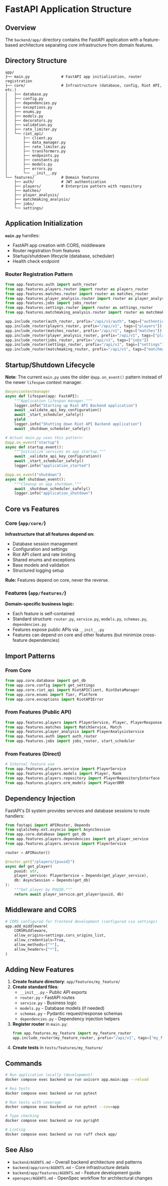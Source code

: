 # FastAPI Application Structure

## Overview

The `backend/app/` directory contains the FastAPI application with a feature-based architecture separating core infrastructure from domain features.

## Directory Structure

```
app/
├── main.py              # FastAPI app initialization, router registration
├── core/                # Infrastructure (database, config, Riot API, etc.)
│   ├── database.py
│   ├── config.py
│   ├── dependencies.py
│   ├── exceptions.py
│   ├── enums.py
│   ├── models.py
│   ├── decorators.py
│   ├── validation.py
│   ├── rate_limiter.py
│   └── riot_api/
│       ├── client.py
│       ├── data_manager.py
│       ├── rate_limiter.py
│       ├── transformers.py
│       ├── endpoints.py
│       ├── constants.py
│       ├── models.py
│       ├── errors.py
│       └── __init__.py
└── features/            # Domain features
    ├── auth/            # JWT authentication
    ├── players/         # Enterprise pattern with repository
    ├── matches/
    ├── player_analysis/
    ├── matchmaking_analysis/
    ├── jobs/
    └── settings/
```

## Application Initialization

**`main.py`** handles:

- FastAPI app creation with CORS, middleware
- Router registration from features
- Startup/shutdown lifecycle (database, scheduler)
- Health check endpoint

### Router Registration Pattern

```python
from app.features.auth import auth_router
from app.features.players.router import router as players_router
from app.features.matches.router import router as matches_router
from app.features.player_analysis.router import router as player_analysis_router
from app.features.jobs import jobs_router
from app.features.settings.router import router as settings_router
from app.features.matchmaking_analysis.router import router as matchmaking_router

app.include_router(auth_router, prefix="/api/v1/auth", tags=["authentication"])
app.include_router(players_router, prefix="/api/v1", tags=["players"])
app.include_router(matches_router, prefix="/api/v1", tags=["matches"])
app.include_router(player_analysis_router, prefix="/api/v1", tags=["player-analysis"])
app.include_router(jobs_router, prefix="/api/v1", tags=["jobs"])
app.include_router(settings_router, prefix="/api/v1", tags=["settings"])
app.include_router(matchmaking_router, prefix="/api/v1", tags=["matchmaking-analysis"])
```

## Startup/Shutdown Lifecycle

**Note**: The current `main.py` uses the older `@app.on_event()` pattern instead of the newer `lifespan` context manager.

```python
@asynccontextmanager
async def lifespan(app: FastAPI):
    """Application lifespan manager."""
    logger.info("Starting up Riot API Backend application")
    await _validate_api_key_configuration()
    await _start_scheduler_safely()
    yield
    logger.info("Shutting down Riot API Backend application")
    await _shutdown_scheduler_safely()

# Actual main.py uses this pattern:
@app.on_event("startup")
async def startup_event():
    """Initialize services on app startup."""
    await _validate_api_key_configuration()
    await _start_scheduler_safely()
    logger.info("application_started")

@app.on_event("shutdown")
async def shutdown_event():
    """Cleanup on app shutdown."""
    await _shutdown_scheduler_safely()
    logger.info("application_shutdown")
```

## Core vs Features

### Core (`app/core/`)

**Infrastructure that all features depend on:**

- Database session management
- Configuration and settings
- Riot API client and rate limiting
- Shared enums and exceptions
- Base models and validation
- Structured logging setup

**Rule:** Features depend on core, never the reverse.

### Features (`app/features/`)

**Domain-specific business logic:**

- Each feature is self-contained
- Standard structure: `router.py`, `service.py`, `models.py`, `schemas.py`, `dependencies.py`
- Features expose public APIs via `__init__.py`
- Features can depend on core and other features (but minimize cross-feature dependencies)

## Import Patterns

### From Core

```python
from app.core.database import get_db
from app.core.config import get_settings
from app.core.riot_api import RiotAPIClient, RiotDataManager
from app.core.enums import Tier, Platform
from app.core.exceptions import RiotAPIError
```

### From Features (Public API)

```python
from app.features.players import PlayerService, Player, PlayerResponse
from app.features.matches import MatchService, Match
from app.features.player_analysis import PlayerAnalysisService
from app.features.auth import auth_router
from app.features.jobs import jobs_router, start_scheduler
```

### From Features (Direct)

```python
# Internal feature use
from app.features.players.service import PlayerService
from app.features.players.models import Player, Rank
from app.features.players.repository import PlayerRepositoryInterface
from app.features.players.orm_models import PlayerORM
```

## Dependency Injection

FastAPI's DI system provides services and database sessions to route handlers:

```python
from fastapi import APIRouter, Depends
from sqlalchemy.ext.asyncio import AsyncSession
from app.core.database import get_db
from app.features.players.dependencies import get_player_service
from app.features.players.service import PlayerService

router = APIRouter()

@router.get("/players/{puuid}")
async def get_player(
    puuid: str,
    player_service: PlayerService = Depends(get_player_service),
    db: AsyncSession = Depends(get_db)
):
    """Get player by PUUID."""
    return await player_service.get_player(puuid, db)
```

## Middleware and CORS

```python
# CORS configured for frontend development (configured via settings)
app.add_middleware(
    CORSMiddleware,
    allow_origins=settings.cors_origins_list,
    allow_credentials=True,
    allow_methods=["*"],
    allow_headers=["*"],
)
```

## Adding New Features

1. **Create feature directory**: `app/features/my_feature/`
2. **Create standard files**:
   - `__init__.py` - Public API exports
   - `router.py` - FastAPI routes
   - `service.py` - Business logic
   - `models.py` - Database models (if needed)
   - `schemas.py` - Pydantic request/response schemas
   - `dependencies.py` - Dependency injection helpers
3. **Register router** in `main.py`:
   ```python
   from app.features.my_feature import my_feature_router
   app.include_router(my_feature_router, prefix="/api/v1", tags=["my_feature"])
   ```
4. **Create tests** in `tests/features/my_feature/`

## Commands

```bash
# Run application locally (development)
docker compose exec backend uv run uvicorn app.main:app --reload

# Run tests
docker compose exec backend uv run pytest

# Run tests with coverage
docker compose exec backend uv run pytest --cov=app

# Type checking
docker compose exec backend uv run pyright

# Linting
docker compose exec backend uv run ruff check app/
```

## See Also

- `backend/AGENTS.md` - Overall backend architecture and patterns
- `backend/app/core/AGENTS.md` - Core infrastructure details
- `backend/app/features/AGENTS.md` - Feature development guide
- `openspec/AGENTS.md` - OpenSpec workflow for architectural changes
